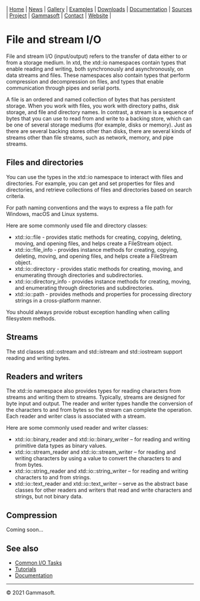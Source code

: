 | [Home](home.md) | [News](news.md) | [Gallery](gallery.md) | [Examples](examples.md) | [Downloads](downloads.md) | [Documentation](documentation.md) | [Sources](https://github.com/gammasoft71/xtd) | [Project](https://sourceforge.net/projects/xtdpro/) | [Gammasoft](gammasoft.md)  | [Contact](contact.md) | [Website](https://gammasoft71.wixsite.com/xtdpro) |

# File and stream I/O

File and stream I/O (input/output) refers to the transfer of data either to or from a storage medium. In xtd, the xtd::io namespaces contain types that enable reading and writing, both synchronously and asynchronously, on data streams and files. These namespaces also contain types that perform compression and decompression on files, and types that enable communication through pipes and serial ports.

A file is an ordered and named collection of bytes that has persistent storage. When you work with files, you work with directory paths, disk storage, and file and directory names. In contrast, a stream is a sequence of bytes that you can use to read from and write to a backing store, which can be one of several storage mediums (for example, disks or memory). Just as there are several backing stores other than disks, there are several kinds of streams other than file streams, such as network, memory, and pipe streams.

## Files and directories

You can use the types in the xtd::io namespace to interact with files and directories. For example, you can get and set properties for files and directories, and retrieve collections of files and directories based on search criteria.

For path naming conventions and the ways to express a file path for Windows, macOS and Linux systems.

Here are some commonly used file and directory classes:

* xtd::io::file - provides static methods for creating, copying, deleting, moving, and opening files, and helps create a FileStream object.
* xtd::io::file_info - provides instance methods for creating, copying, deleting, moving, and opening files, and helps create a FileStream object.
* xtd::io::directory - provides static methods for creating, moving, and enumerating through directories and subdirectories.
* xtd::io::directory_info - provides instance methods for creating, moving, and enumerating through directories and subdirectories.
* xtd::io::path - provides methods and properties for processing directory strings in a cross-platform manner.

You should always provide robust exception handling when calling filesystem methods. 

## Streams

The std classes std::ostream and std::istream and std::iostream support reading and writing bytes.

## Readers and writers

The xtd::io namespace also provides types for reading characters from streams and writing them to streams. Typically, streams are designed for byte input and output. The reader and writer types handle the conversion of the characters to and from bytes so the stream can complete the operation. Each reader and writer class is associated with a stream.

Here are some commonly used reader and writer classes:

* xtd::io::binary_reader and xtd::io::binary_writer – for reading and writing primitive data types as binary values.
* xtd::io::stream_reader and xtd::io::stream_writer – for reading and writing characters by using a value to convert the characters to and from bytes.
* xtd::io::string_reader and xtd::io::string_writer – for reading and writing characters to and from strings.
* xtd::io::text_reader and xtd::io::text_writer – serve as the abstract base classes for other readers and writers that read and write characters and strings, but not binary data.

## Compression

Coming soon...

## See also

* [Common I/O Tasks](tutorial_common_io_tasks.md)
* [Tutorials](tutorials.md)
* [Documentation](documentation.md)

______________________________________________________________________________________________

© 2021 Gammasoft.

<!--
https://docs.microsoft.com/en-us/dotnet/standard/io/
--->